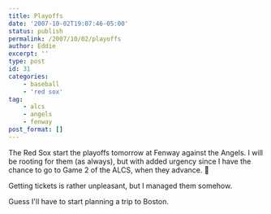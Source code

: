 ```yaml
---
title: Playoffs
date: '2007-10-02T19:07:46-05:00'
status: publish
permalink: /2007/10/02/playoffs
author: Eddie
excerpt: ''
type: post
id: 31
categories:
    - baseball
    - 'red sox'
tag:
    - alcs
    - angels
    - fenway
post_format: []
---
```

The Red Sox start the playoffs tomorrow at Fenway against the Angels. I will be rooting for them (as always), but with added urgency since I have the chance to go to Game 2 of the ALCS, when they advance. 🙂

Getting tickets is rather unpleasant, but I managed them somehow.

Guess I'll have to start planning a trip to Boston.
